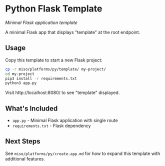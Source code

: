 # Python Flask Template
*Minimal Flask application template*

A minimal Flask app that displays "template" at the root endpoint.

## Usage

Copy this template to start a new Flask project:

```bash
cp -r miso/platforms/py/template/ my-project/
cd my-project
pip3 install -r requirements.txt
python3 app.py
```

Visit http://localhost:8080/ to see "template" displayed.

## What's Included

- `app.py` - Minimal Flask application with single route
- `requirements.txt` - Flask dependency

## Next Steps

See `miso/platforms/py/create-app.md` for how to expand this template with additional features.
